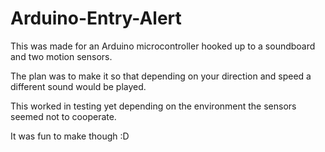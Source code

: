 # Arduino-Entry-Alert

This was made for an Arduino microcontroller hooked up to a soundboard and two motion sensors. 

The plan was to make it so that depending on your direction and speed a different sound would be played.

This worked in testing yet depending on the environment the sensors seemed not to cooperate.

It was fun to make though :D 
